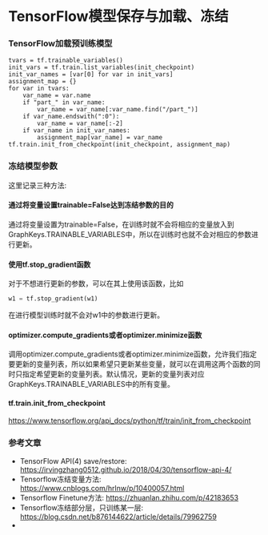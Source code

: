 # TensorFlow模型保存与加载、冻结

### TensorFlow加载预训练模型
```
tvars = tf.trainable_variables()
init_vars = tf.train.list_variables(init_checkpoint)
init_var_names = [var[0] for var in init_vars]
assignment_map = {}
for var in tvars:
    var_name = var.name
    if "part_" in var_name:
        var_name = var_name[:var_name.find("/part_")]
    if var_name.endswith(":0"):
        var_name = var_name[:-2]
    if var_name in init_var_names:
        assignment_map[var_name] = var_name
tf.train.init_from_checkpoint(init_checkpoint, assignment_map)
```

### 冻结模型参数
这里记录三种方法:
#### 通过将变量设置trainable=False达到冻结参数的目的
通过将变量设置为trainable=False，在训练时就不会将相应的变量放入到GraphKeys.TRAINABLE_VARIABLES中，所以在训练时也就不会对相应的参数进行更新。

#### 使用tf.stop_gradient函数
对于不想进行更新的参数，可以在其上使用该函数，比如
```python
w1 = tf.stop_gradient(w1)
```
在进行模型训练时就不会对w1中的参数进行更新。

#### optimizer.compute_gradients或者optimizer.minimize函数
调用optimizer.compute_gradients或者optimizer.minimize函数，允许我们指定要更新的变量列表，所以如果希望只更新某些变量，就可以在调用这两个函数的同时只指定希望更新的变量列表。默认情况，更新的变量列表对应GraphKeys.TRAINABLE_VARIABLES中的所有变量。

#### tf.train.init_from_checkpoint
https://www.tensorflow.org/api_docs/python/tf/train/init_from_checkpoint

### 参考文章
- TensorFlow API(4) save/restore: https://irvingzhang0512.github.io/2018/04/30/tensorflow-api-4/
- Tensorflow冻结变量方法: https://www.cnblogs.com/hrlnw/p/10400057.html
- Tensorflow Finetune方法: https://zhuanlan.zhihu.com/p/42183653
- Tensorflow冻结部分层，只训练某一层: https://blog.csdn.net/b876144622/article/details/79962759
- 